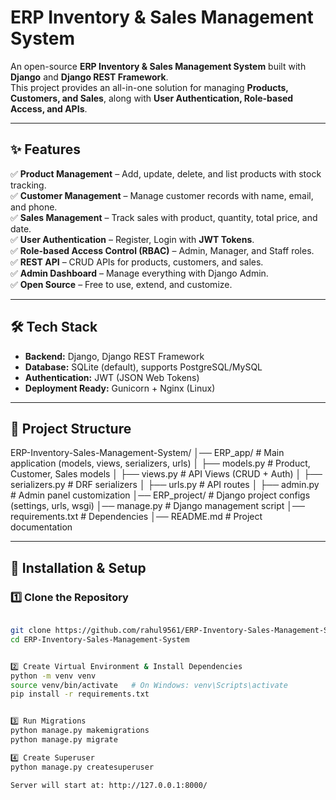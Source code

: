 # ERP Inventory & Sales Management System  

An open-source **ERP Inventory & Sales Management System** built with **Django** and **Django REST Framework**.  
This project provides an all-in-one solution for managing **Products, Customers, and Sales**, along with **User Authentication, Role-based Access, and APIs**.  

---

## ✨ Features  

✅ **Product Management** – Add, update, delete, and list products with stock tracking.  
✅ **Customer Management** – Manage customer records with name, email, and phone.  
✅ **Sales Management** – Track sales with product, quantity, total price, and date.  
✅ **User Authentication** – Register, Login with **JWT Tokens**.  
✅ **Role-based Access Control (RBAC)** – Admin, Manager, and Staff roles.  
✅ **REST API** – CRUD APIs for products, customers, and sales.  
✅ **Admin Dashboard** – Manage everything with Django Admin.  
✅ **Open Source** – Free to use, extend, and customize.  

---

## 🛠️ Tech Stack  

- **Backend:** Django, Django REST Framework  
- **Database:** SQLite (default), supports PostgreSQL/MySQL  
- **Authentication:** JWT (JSON Web Tokens)  
- **Deployment Ready:** Gunicorn + Nginx (Linux)  

---

## 📂 Project Structure  


ERP-Inventory-Sales-Management-System/
│── ERP_app/ # Main application (models, views, serializers, urls)
│ ├── models.py # Product, Customer, Sales models
│ ├── views.py # API Views (CRUD + Auth)
│ ├── serializers.py # DRF serializers
│ ├── urls.py # API routes
│ ├── admin.py # Admin panel customization
│── ERP_project/ # Django project configs (settings, urls, wsgi)
│── manage.py # Django management script
│── requirements.txt # Dependencies
│── README.md # Project documentation



---

## 🚀 Installation & Setup  

### 1️⃣ Clone the Repository  
```bash

git clone https://github.com/rahul9561/ERP-Inventory-Sales-Management-System.git
cd ERP-Inventory-Sales-Management-System


2️⃣ Create Virtual Environment & Install Dependencies
python -m venv venv
source venv/bin/activate   # On Windows: venv\Scripts\activate
pip install -r requirements.txt


3️⃣ Run Migrations
python manage.py makemigrations
python manage.py migrate

4️⃣ Create Superuser
python manage.py createsuperuser

Server will start at: http://127.0.0.1:8000/
